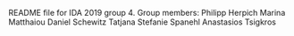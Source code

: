 README file for IDA 2019 group 4.
Group members:
Philipp Herpich
Marina Matthaiou
Daniel Schewitz
Tatjana Stefanie Spanehl
Anastasios Tsigkros
